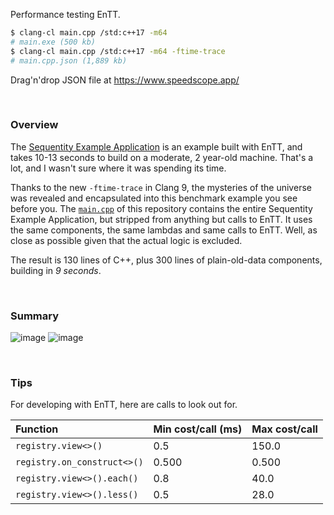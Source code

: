 Performance testing EnTT.

```bash
$ clang-cl main.cpp /std:c++17 -m64
# main.exe (500 kb)
$ clang-cl main.cpp /std:c++17 -m64 -ftime-trace
# main.cpp.json (1,889 kb)
```

Drag'n'drop JSON file at https://www.speedscope.app/

<br>

### Overview

The [Sequentity Example Application](https://github.com/alanjfs/sequentity) is an example built with EnTT, and takes 10-13 seconds to build on a moderate, 2 year-old machine. That's a lot, and I wasn't sure where it was spending its time.

Thanks to the new `-ftime-trace` in Clang 9, the mysteries of the universe was revealed and encapsulated into this benchmark example you see before you. The [`main.cpp`](https://github.com/alanjfs/enttbench/blob/master/main.cpp) of this repository contains the entire Sequentity Example Application, but stripped from anything but calls to EnTT. It uses the same components, the same lambdas and same calls to EnTT. Well, as close as possible given that the actual logic is excluded.

The result is 130 lines of C++, plus 300 lines of plain-old-data components, building in *9 seconds*.

<br>

### Summary

![image](https://user-images.githubusercontent.com/2152766/73074528-c3015780-3eb1-11ea-8e30-6e4f821a109e.png)
![image](https://user-images.githubusercontent.com/2152766/73075688-618eb800-3eb4-11ea-8205-47eb1a29a2a9.png)

<br>

### Tips

For developing with EnTT, here are calls to look out for.

| Function                      | Min cost/call (ms) | Max cost/call
|:------------------------------|:-------------------|:-----------
| `registry.view<>()`           | 0.5              | 150.0
| `registry.on_construct<>()`   | 0.500            | 0.500
| `registry.view<>().each()`    | 0.8              | 40.0
| `registry.view<>().less()`    | 0.5              | 28.0
    